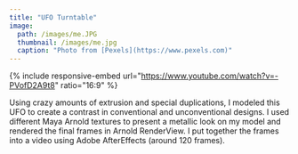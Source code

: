 ```yaml
---
title: "UFO Turntable"
image: 
  path: /images/me.JPG
  thumbnail: /images/me.jpg
  caption: "Photo from [Pexels](https://www.pexels.com)"
---
```


{% include responsive-embed url="https://www.youtube.com/watch?v=-PVofD2A9t8" ratio="16:9" %}

Using crazy amounts of extrusion and special duplications, I modeled this UFO to create a contrast in conventional and unconventional designs. I used different Maya Arnold textures to present a metallic look on my model and rendered the final frames in Arnold RenderView. I put together the frames into a video using Adobe AfterEffects (around 120 frames).